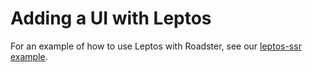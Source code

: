 # Adding a UI with Leptos

For an example of how to use Leptos with Roadster, see
our [leptos-ssr example](https://github.com/roadster-rs/roadster/tree/main/examples/leptos-ssr).